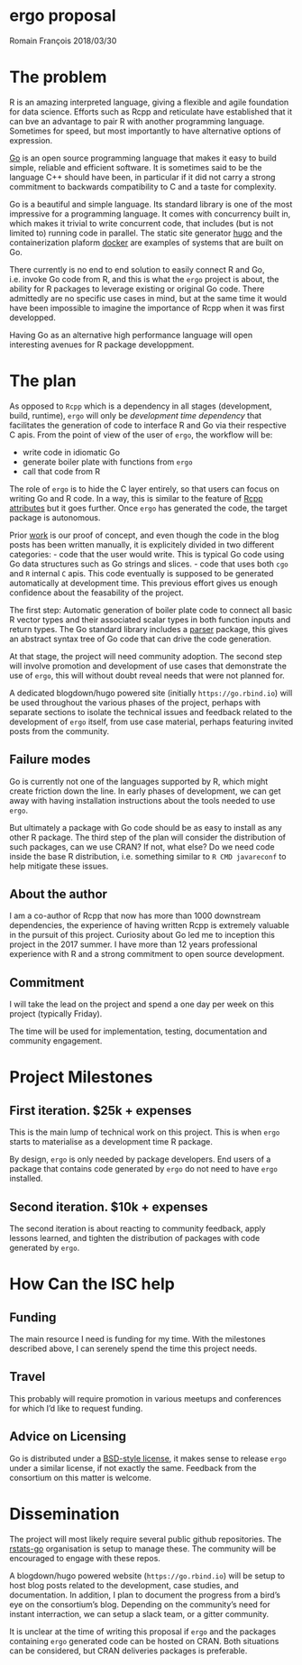 ergo proposal
================
Romain François
2018/03/30

# The problem

R is an amazing interpreted language, giving a flexible and agile
foundation for data science. Efforts such as Rcpp and reticulate have
established that it can bve an advantage to pair R with another
programming language. Sometimes for speed, but most importantly to have
alternative options of expression.

[Go](https://golang.org) is an open source programming language that
makes it easy to build simple, reliable and efficient software. It is
sometimes said to be the language C++ should have been, in particular if
it did not carry a strong commitment to backwards compatibility to C and
a taste for complexity.

Go is a beautiful and simple language. Its standard library is one of
the most impressive for a programming language. It comes with
concurrency built in, which makes it trivial to write concurrent code,
that includes (but is not limited to) running code in parallel. The
static site generator [hugo](https://gohugo.io) and the containerization
plaform [docker](https://www.docker.com/) are examples of systems that
are built on Go.

There currently is no end to end solution to easily connect R and Go,
i.e. invoke Go code from R, and this is what the `ergo` project is
about, the ability for R packages to leverage existing or original Go
code. There admittedly are no specific use cases in mind, but at the
same time it would have been impossible to imagine the importance of
Rcpp when it was first developped.

Having Go as an alternative high performance language will open
interesting avenues for R package developpment.

# The plan

As opposed to `Rcpp` which is a dependency in all stages (development,
build, runtime), `ergo` will only be *development time dependency* that
facilitates the generation of code to interface R and Go via their
respective C apis. From the point of view of the user of `ergo`, the
workflow will be:

  - write code in idiomatic Go
  - generate boiler plate with functions from `ergo`
  - call that code from R

The role of `ergo` is to hide the C layer entirely, so that users can
focus on writing Go and R code. In a way, this is similar to the feature
of [Rcpp
attributes](https://cran.r-project.org/web/packages/Rcpp/vignettes/Rcpp-attributes.pdf)
but it goes further. Once `ergo` has generated the code, the target
package is autonomous.

Prior [work](https://purrple.cat/tags/go/) is our proof of concept, and
even though the code in the blog posts has been written manually, it is
explicitely divided in two different categories: - code that the user
would write. This is typical Go code using Go data structures such as Go
strings and slices. - code that uses both `cgo` and `R` internal `C`
apis. This code eventually is supposed to be generated automatically at
development time. This previous effort gives us enough confidence about
the feasability of the project.

The first step: Automatic generation of boiler plate code to connect all
basic R vector types and their associated scalar types in both function
inputs and return types. The Go standard library includes a
[parser](https://golang.org/pkg/go/parser/) package, this gives an
abstract syntax tree of Go code that can drive the code generation.

At that stage, the project will need community adoption. The second step
will involve promotion and development of use cases that demonstrate the
use of `ergo`, this will without doubt reveal needs that were not
planned for.

A dedicated blogdown/hugo powered site (initially `https://go.rbind.io`)
will be used throughout the various phases of the project, perhaps with
separate sections to isolate the technical issues and feedback related
to the development of `ergo` itself, from use case material, perhaps
featuring invited posts from the community.

## Failure modes

Go is currently not one of the languages supported by R, which might
create friction down the line. In early phases of development, we can
get away with having installation instructions about the tools needed to
use `ergo`.

But ultimately a package with Go code should be as easy to install as
any other R package. The third step of the plan will consider the
distribution of such packages, can we use CRAN? If not, what else? Do we
need code inside the base R distribution, i.e. something similar to `R
CMD javareconf` to help mitigate these issues.

## About the author

I am a co-author of Rcpp that now has more than 1000 downstream
dependencies, the experience of having written Rcpp is extremely
valuable in the pursuit of this project. Curiosity about Go led me to
inception this project in the 2017 summer. I have more than 12 years
professional experience with R and a strong commitment to open source
development.

## Commitment

I will take the lead on the project and spend a one day per week on this
project (typically Friday).

The time will be used for implementation, testing, documentation and
community engagement.

# Project Milestones

## First iteration. $25k + expenses

This is the main lump of technical work on this project. This is when
`ergo` starts to materialise as a development time R package.

By design, `ergo` is only needed by package developers. End users of a
package that contains code generated by `ergo` do not need to have
`ergo` installed.

## Second iteration. $10k + expenses

The second iteration is about reacting to community feedback, apply
lessons learned, and tighten the distribution of packages with code
generated by `ergo`.

# How Can the ISC help

## Funding

The main resource I need is funding for my time. With the milestones
described above, I can serenely spend the time this project needs.

## Travel

This probably will require promotion in various meetups and conferences
for which I’d like to request funding.

## Advice on Licensing

Go is distributed under a [BSD-style
license](https://golang.org/LICENSE), it makes sense to release `ergo`
under a similar license, if not exactly the same. Feedback from the
consortium on this matter is welcome.

# Dissemination

The project will most likely require several public github repositories.
The [rstats-go](https://github.com/rstats-go) organisation is setup to
manage these. The community will be encouraged to engage with these
repos.

A blogdown/hugo powered website (`https://go.rbind.io`) will be setup to
host blog posts related to the development, case studies, and
documentation. In addition, I plan to document the progress from a
bird’s eye on the consortium’s blog. Depending on the community’s need
for instant interraction, we can setup a slack team, or a gitter
community.

It is unclear at the time of writing this proposal if `ergo` and the
packages containing `ergo` generated code can be hosted on CRAN. Both
situations can be considered, but CRAN deliveries packages is
preferable.
